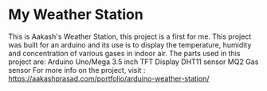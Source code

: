 # My Weather Station
This is Aakash's Weather Station, this project is a first for me.
This project was built for an arduino and its use is to display the temperature, humidity and concentration of various gases in indoor air.
The parts used in this project are:
Arduino Uno/Mega
3.5 inch TFT Display
DHT11 sensor
MQ2 Gas sensor
For more info on the project, visit : https://aakashprasad.com/portfolio/arduino-weather-station/
